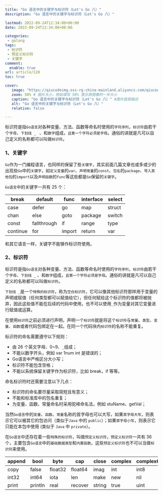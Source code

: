 ```yaml
---
title: "Go 语言中的关键字与标识符（Let's Go 八）"
description: "Go 语言中的关键字与标识符（Let's Go 八）"

lastmod: 2022-09-24T12:34:00+00:00
date: 2022-09-24T12:34:00+00:00

categories:
 - golang
tags:
 - 标识符
 - 预定义标识符
 - 关键字
comment:
  enable: true
url: article/128
toc: true

cover:
   image: "https://qiucodeimg.oss-rg-china-mainland.aliyuncs.com/qiucode2020/1664091108072.png" #图片路径例如：posts/tech/123/123.png
   zoom: 50% # 图片大小，例如填写 50% 表示原图像的一半大小
   caption: "Go 语言中的关键字与标识符（Let's Go 八）" #图片底部描述
   alt: "Go 语言中的关键字与标识符（Let's Go 八）"
   relative: false

---
```


标识符是指```Go语言```对各种变量、方法、函数等命名时使用的```字符序列```，```标识符```由若干个```字母```、```下划线 _ ``` 、和```数字```组成，```且第一个字符必须是字母```。通俗的讲就是凡可以自己定义的名称都可以叫做```标识符```。

<!--more-->

### 1、关键字

`Go`作为一门编程语言，也同样的保留了些`关键字`，其实前面几篇文章也或多或少的出现些`Go`中的`关键字`，如`定义变量`的`var`、`声明常量`的`const`、`包名`的`package`、`导入其他包`的`import`以及`声明函数`的`func`等这些都是`Go`保留的`关键字`。

`Go语言`中的关键字一共有 25 个：

| break    | default     | func   | interface | select |
| -------- | ----------- | ------ | --------- | ------ |
| case     | defer       | go     | map       | struct |
| chan     | else        | goto   | package   | switch |
| const    | fallthrough | if     | range     | type   |
| continue | for         | import | return    | var    |

和其它语言一样，关键字不能够作标识符使用。

### 2、标识符

标识符是指`Go语言`对各种变量、方法、函数等命名时使用的`字符序列`，`标识符`由若干个`字母`、`下划线 _` 、和`数字`组成，`且第一个字符必须是字母`。通俗的讲就是凡可以自己定义的名称都可以叫做`标识符`。

`下划线 _`是一个`特殊的标识符`，称为`空白标识符`，它可以像其他标识符那样用于变量的声明或赋值（任何类型都可以赋值给它），但任何赋给这个标识符的值都将被抛弃，因此这些值不能在后续的代码中使用，也不可以使用`_`作为变量对其它变量进行赋值或运算。

在使用`标识符`之前必须进行声明，声明一个`标识符`就是将这个`标识符`与`常量`、`类型`、`变量`、`函数`或者代码包绑定在一起。在同一个代码块内`标识符`的名称不能重复。

标识符的命名需要遵守以下规则：

- 由 26 个英文字母、0~9、`_`组成；
- 不能以数字开头，例如 var 1num int 是错误的；
- Go语言中严格区分大小写；
- 标识符不能包含空格；
- 不能以系统保留关键字作为标识符，比如 break，if 等等。

命名标识符时还需要注意以下几点：

- 标识符的命名要尽量采取简短且有意义；
- 不能和标准库中的包名重复；
- 为变量、函数、常量命名时采用驼峰命名法，例如 stuName、getVal；

当然`Go语言`中的`变量`、`函数`、`常量`名称的首字母也可以大写，如果`首字母大写`，则表示它可以被其它的包访问（类似于`Java` 中的 `public`）；如果`首字母小写`，则表示它只能在本包中使用 (类似于 `Java` 中 `private`）。

在`Go语言`中还存在着一些`特殊的标识符`，叫做`预定义标识符`，`预定义标识符`一共有 36 个，主要包含`Go语言`中的`基础数据类型`和`内置函数`，这些`预定义标识符`也不可以当做`标识符`来使用。

| append | bool    | byte    | cap     | close  | complex | complex64 | complex128 | uint16  |
| ------ | ------- | ------- | ------- | ------ | ------- | --------- | ---------- | ------- |
| copy   | false   | float32 | float64 | imag   | int     | int8      | int16      | uint32  |
| int32  | int64   | iota    | len     | make   | new     | nil       | panic      | uint64  |
| print  | println | real    | recover | string | true    | uint      | uint8      | uintptr |